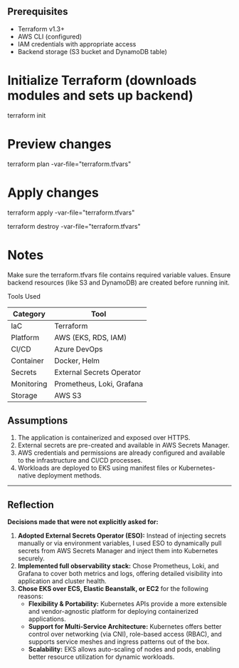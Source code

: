 ##  Prerequisites

- Terraform v1.3+
- AWS CLI (configured)
- IAM credentials with appropriate access
- Backend storage (S3 bucket and DynamoDB table)

# Initialize Terraform (downloads modules and sets up backend)
terraform init

# Preview changes
terraform plan -var-file="terraform.tfvars"

# Apply changes
terraform apply -var-file="terraform.tfvars"

terraform destroy -var-file="terraform.tfvars"

# Notes
Make sure the terraform.tfvars file contains required variable values.
Ensure backend resources (like S3 and DynamoDB) are created before running init.

Tools Used

| Category   | Tool                      |
| ---------- | ------------------------- |
| IaC        | Terraform     |
| Platform   | AWS (EKS, RDS, IAM)       |
| CI/CD      | Azure DevOps              |
| Container  | Docker, Helm              |
| Secrets    | External Secrets Operator |
| Monitoring | Prometheus, Loki, Grafana |
| Storage    | AWS S3                    |


##  Assumptions

1. The application is containerized and exposed over HTTPS.
2. External secrets are pre-created and available in AWS Secrets Manager.
3. AWS credentials and permissions are already configured and available to the infrastructure and CI/CD processes.
4. Workloads are deployed to EKS using manifest files or Kubernetes-native deployment methods.

---

##  Reflection

**Decisions made that were not explicitly asked for:**

1. **Adopted External Secrets Operator (ESO):** Instead of injecting secrets manually or via environment variables, I used ESO to dynamically pull secrets from AWS Secrets Manager and inject them into Kubernetes securely.
2. **Implemented full observability stack:** Chose Prometheus, Loki, and Grafana to cover both metrics and logs, offering detailed visibility into application and cluster health.
3. **Chose EKS over ECS, Elastic Beanstalk, or EC2** for the following reasons:
   - **Flexibility & Portability:** Kubernetes APIs provide a more extensible and vendor-agnostic platform for deploying containerized applications.
   - **Support for Multi-Service Architecture:** Kubernetes offers better control over networking (via CNI), role-based access (RBAC), and supports service meshes and ingress patterns out of the box.
   - **Scalability:** EKS allows auto-scaling of nodes and pods, enabling better resource utilization for dynamic workloads.
